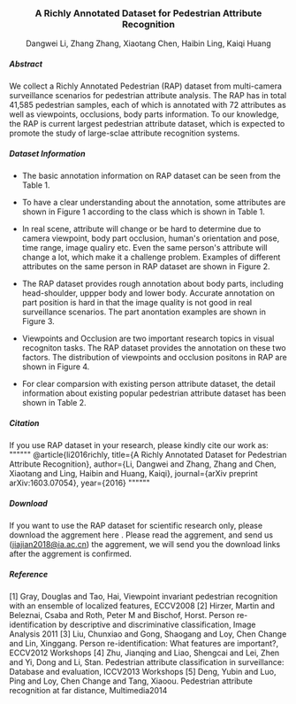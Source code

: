 ###  <center> A Richly Annotated Dataset for Pedestrian Attribute Recognition </center>
<center>Dangwei Li, Zhang Zhang, Xiaotang Chen, Haibin Ling, Kaiqi Huang</center>


##### Abstract 


We collect a Richly Annotated Pedestrian (RAP) dataset from multi-camera surveillance scenarios for pedestrian attribute analysis. The RAP has in total 41,585 pedestrian samples, each of which is annotated with 72 attributes as well as viewpoints, occlusions, body parts information. To our knowledge, the RAP is current largest pedestrian attribute dataset, which is expected to promote the study of large-sclae attribute recognition systems.


##### Dataset Information

- The basic annotation information on RAP dataset can be seen from the Table 1.


- To have a clear understanding about the annotation, some attributes are shown in Figure 1 according to the class which is shown in Table 1.

- In real scene, attribute will change or be hard to determine due to camera viewpoint, body part occlusion, human's orientation and pose, time range, image qualiry etc. Even the same person's attribute will change a lot, which make it a challenge problem. Examples of different attributes on the same person in RAP dataset are shown in Figure 2.

- The RAP dataset provides rough annotation about body parts, including head-shoulder, uppper body and lower body. Accurate annotation on part position is hard in that the image quality is not good in real surveillance scenarios. The part anontation examples are shown in Figure 3.

- Viewpoints and Occlusion are two important research topics in visual recogniton tasks. The RAP dataset provides the annotation on these two factors. The distribution of viewpoints and occlusion positons in RAP are shown in Figure 4.


- For clear comparsion with existing person attribute dataset, the detail information about existing popular pedestrian attribute dataset has been shown in Table 2.


##### Citation
If you use RAP dataset in your research, please kindly cite our work as:
""""""
@article{li2016richly,
    title={A Richly Annotated Dataset for Pedestrian Attribute Recognition},
    author={Li, Dangwei and Zhang, Zhang and Chen, Xiaotang and Ling, Haibin and Huang, Kaiqi},
    journal={arXiv preprint arXiv:1603.07054},
    year={2016}
""""""



##### Download
If you want to use the RAP dataset for scientific research only, please download the aggrement here .
Please read the aggrement, and send us (jiajian2018@ia.ac.cn) the aggrement, we will send you the download links after the aggrement is confirmed.


##### Reference

[1] Gray, Douglas and Tao, Hai, Viewpoint invariant pedestrian recognition with an ensemble of localized features, ECCV2008
[2] Hirzer, Martin and Beleznai, Csaba and Roth, Peter M and Bischof, Horst. Person re-identification by descriptive and discriminative classification, Image Analysis 2011
[3] Liu, Chunxiao and Gong, Shaogang and Loy, Chen Change and Lin, Xinggang. Person re-identification: What features are important?, ECCV2012 Workshops
[4] Zhu, Jianqing and Liao, Shengcai and Lei, Zhen and Yi, Dong and Li, Stan. Pedestrian attribute classification in surveillance: Database and evaluation, ICCV2013 Workshops
[5] Deng, Yubin and Luo, Ping and Loy, Chen Change and Tang, Xiaoou. Pedestrian attribute recognition at far distance, Multimedia2014

